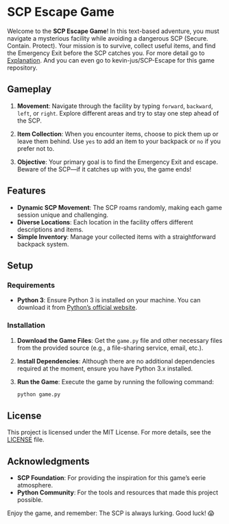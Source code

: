# SCP Escape Game

Welcome to the **SCP Escape Game**! In this text-based adventure, you must navigate a mysterious facility while avoiding a dangerous SCP (Secure. Contain. Protect). Your mission is to survive, collect useful items, and find the Emergency Exit before the SCP catches you. For more detail go to [Explanation](explanation.txt). And you can even go to kevin-jus/SCP-Escape for this game repository.

## Gameplay

1. **Movement**: Navigate through the facility by typing `forward`, `backward`, `left`, or `right`. Explore different areas and try to stay one step ahead of the SCP.

2. **Item Collection**: When you encounter items, choose to pick them up or leave them behind. Use `yes` to add an item to your backpack or `no` if you prefer not to.

3. **Objective**: Your primary goal is to find the Emergency Exit and escape. Beware of the SCP—if it catches up with you, the game ends!

## Features

- **Dynamic SCP Movement**: The SCP roams randomly, making each game session unique and challenging.
- **Diverse Locations**: Each location in the facility offers different descriptions and items.
- **Simple Inventory**: Manage your collected items with a straightforward backpack system.

## Setup

### Requirements

- **Python 3**: Ensure Python 3 is installed on your machine. You can download it from [Python’s official website](https://www.python.org/downloads/).

### Installation

1. **Download the Game Files**: Get the `game.py` file and other necessary files from the provided source (e.g., a file-sharing service, email, etc.).

2. **Install Dependencies**: Although there are no additional dependencies required at the moment, ensure you have Python 3.x installed.

3. **Run the Game**: Execute the game by running the following command:

    ```bash
    python game.py
    ```

## License

This project is licensed under the MIT License. For more details, see the [LICENSE](LICENSE) file.

## Acknowledgments

- **SCP Foundation**: For providing the inspiration for this game’s eerie atmosphere.
- **Python Community**: For the tools and resources that made this project possible.

Enjoy the game, and remember: The SCP is always lurking. Good luck! 😱

